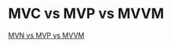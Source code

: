 # MVC vs MVP vs MVVM

[MVN vs MVP vs MVVM](https://anmolsehgal.medium.com/common-android-architectures-mvc-vs-mvp-vs-mvvm-afd8461e1fee)
